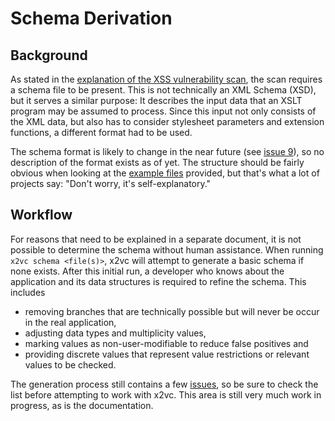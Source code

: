 # Schema Derivation

## Background

As stated in the [explanation of the XSS vulnerability scan](usage-xss.md), the scan requires a schema file to be present.
This is not technically an XML Schema (XSD), but it serves a similar purpose: It describes the input data that an XSLT program
may be assumed to process. Since this input not only consists of the XML data, but also has to consider stylesheet parameters
and extension functions, a different format had to be used.

The schema format is likely to change in the near future (see [issue 9](https://github.com/x2vc/x2vc/issues/9)), so no
description of the format exists as of yet. The structure should be fairly obvious when looking at the [example
files](https://github.com/x2vc/x2vc/tree/main/examples/manual/with-schema) provided, but that's what a lot of projects say:
"Don't worry, it's self-explanatory."

## Workflow

For reasons that need to be explained in a separate document, it is not possible to determine the schema without human
assistance. When running `x2vc schema <file(s)>`, x2vc will attempt to generate a basic schema if none exists. After this initial
run, a developer who knows about the application and its data structures is required to refine the schema. This includes

 * removing branches that are technically possible but will never be occur in the real application,
 * adjusting data types and multiplicity values,
 * marking values as non-user-modifiable to reduce false positives and
 * providing discrete values that represent value restrictions or relevant values to be checked.

The generation process still contains a few [issues](https://github.com/x2vc/x2vc/issues), so be sure to check
the list before attempting to work with x2vc. This area is still very much work in progress, as is the documentation.
